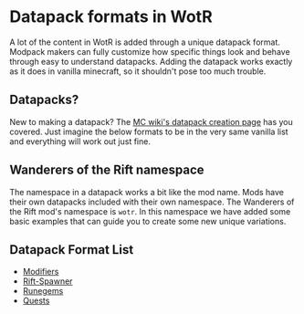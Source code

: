 # Datapack formats in WotR

A lot of the content in WotR is added through a unique datapack format. Modpack makers can fully customize how specific things look and behave through easy to understand datapacks. Adding the datapack works exactly as it does in vanilla minecraft, so it shouldn't pose too much trouble.

## Datapacks?
New to making a datapack? The [MC wiki's datapack creation page](https://minecraft.wiki/w/Tutorial:Creating_a_data_pack) has you covered. Just imagine the below formats to be in the very same vanilla list and everything will work out just fine.


## Wanderers of the Rift namespace
The namespace in a datapack works a bit like the mod name. Mods have their own datapacks included with their own namespace. The Wanderers of the Rift mod's namespace is `wotr`. In this namespace we have added some basic examples that can guide you to create some new unique variations.

## Datapack Format List
- [Modifiers](format/modifiers.md)
- [Rift-Spawner](format/rift-spawner.md)
- [Runegems](format/runegems.md)
- [Quests](format/quests.md)
